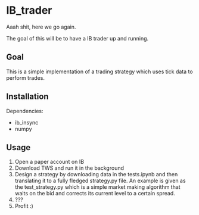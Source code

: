 # IB_trader

Aaah shit, here we go again.

The goal of this will be to have a IB trader up and running.

## Goal
This is a simple implementation of a trading strategy which uses tick data to perform trades.

## Installation
Dependencies:
- ib_insync
- numpy

## Usage
1. Open a paper account on IB
2. Download TWS and run it in the background
3. Design a strategy by downloading data in the tests.ipynb and then translating it to a fully fledged strategy.py file. An example is given as the test_strategy.py which is a simple market making algorithm that waits on the bid and corrects its current level to a certain spread.
4. ???
5. Profit :)